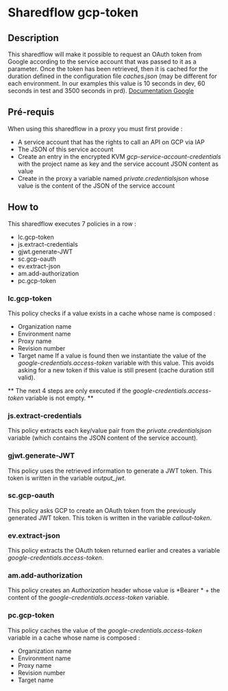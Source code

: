 # Sharedflow gcp-token

## Description

This sharedflow will make it possible to request an OAuth token from Google according to the service account that was passed to it as a parameter.
Once the token has been retrieved, then it is cached for the duration defined in the configuration file _caches.json_ (may be different for each environment. In our examples this value is 10 seconds in dev, 60 seconds in test and 3500 seconds in prd).
[Documentation Google](https://developers.google.com/identity/protocols/oauth2/service-account)

## Pré-requis
When using this sharedflow in a proxy you must first provide :

- A service account that has the rights to call an API on GCP via IAP
- The JSON of this service account
- Create an entry in the encrypted KVM *gcp-service-account-credentials* with the project name as key and the service account JSON content as value
- Create in the proxy a variable named *private.credentialsjson* whose value is the content of the JSON of the service account

## How to

This sharedflow executes 7 policies in a row :
- lc.gcp-token
- js.extract-credentials
- gjwt.generate-JWT
- sc.gcp-oauth
- ev.extract-json
- am.add-authorization
- pc.gcp-token

### lc.gcp-token

This policy checks if a value exists in a cache whose name is composed :
- Organization name
- Environment name
- Proxy name
- Revision number
- Target name
If a value is found then we instantiate the value of the _google-credentials.access-token_ variable with this value.
This avoids asking for a new token if this value is still present (cache duration still valid).

** The next 4 steps are only executed if the _google-credentials.access-token_ variable is not empty. **

### js.extract-credentials

This policy extracts each key/value pair from the *private.credentialsjson* variable (which contains the JSON content of the service account).

### gjwt.generate-JWT

This policy uses the retrieved information to generate a JWT token. This token is written in the variable *output_jwt*.

### sc.gcp-oauth

This policy asks GCP to create an OAuth token from the previously generated JWT token. This token is written in the variable *callout-token*.

### ev.extract-json

This policy extracts the OAuth token returned earlier and creates a variable *google-credentials.access-token*.

### am.add-authorization

This policy creates an *Authorization* header whose value is *Bearer * + the content of the _google-credentials.access-token_ variable.

### pc.gcp-token

This policy caches the value of the _google-credentials.access-token_ variable in a cache whose name is composed :
- Organization name
- Environment name
- Proxy name
- Revision number
- Target name
